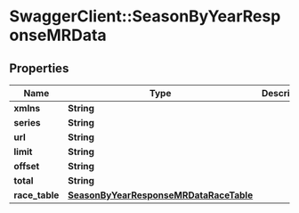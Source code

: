 # SwaggerClient::SeasonByYearResponseMRData

## Properties
Name | Type | Description | Notes
------------ | ------------- | ------------- | -------------
**xmlns** | **String** |  | [optional] 
**series** | **String** |  | [optional] 
**url** | **String** |  | [optional] 
**limit** | **String** |  | [optional] 
**offset** | **String** |  | [optional] 
**total** | **String** |  | [optional] 
**race_table** | [**SeasonByYearResponseMRDataRaceTable**](SeasonByYearResponseMRDataRaceTable.md) |  | [optional] 

